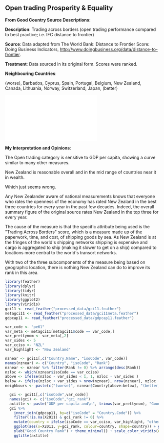 




## Open trading  Prosperity & Equality

**From Good Country Source Descriptions**:

**Description**: Trading across borders (open trading performance compared to best practice; i.e. IFC distance to frontier)

**Source**: Data adapted from The World Bank: Distance to Frontier Score: Doing Business Indicators, http://www.doingbusiness.org/data/distance-to-frontier.

**Treatment**: Data sourced in its original form. Scores were ranked.

**Neighbouring Countries**:




(worse), Barbados, Cyprus, Spain, Portugal, Belgium, New Zealand, Canada, Lithuania, Norway, Switzerland, Japan, (better)



![](c061_pe61_files/figure-latex/unnamed-chunk-6-1.pdf)<!-- --> 

**My Interpretation and Opinions**:

The Open trading category is sensitive to GDP per capita, showing a curve similar to many other measures.

New Zealand is reasonable overall and in the mid range of countries near it in wealth.

Which just seems wrong.

Any New Zealander aware of national measurements knows that everyone who rates the openness of the economy has rated New Zealand in the best three countries for every year in the past few decades. Indeed, the overall summary figure of the original source rates New Zealand in the top three for every year.

The cause of the measure is that the specific attribute being used is the "Trading Across Borders" score, which is a measure made up of the paperwork, time, and cost, of shipping goods by sea. As New Zealand is at the fringes of the world's shipping networks shipping is expensive and cargo is aggregated to ship (making it slower to get on a ship) compared to locations more central to the world's transort networks.

With two of the three subcomponents of the measure being based on geographic location, there is nothing New Zealand can do to improve its rank in this area.




```r
library(feather)
library(dplyr)
library(tidyr)
library(knitr)
library(ggplot2)
library(viridis)
gci11 <- read_feather("processed_data/gci11.feather")
metagci11 <- read_feather("processed_data/gci11meta.feather")
gdpcap11 <- read_feather("processed_data/gdpcap11.feather")
```


```r
var_code <- "pe61"
var_meta <- metagci11[metagci11$code == var_code,]
var_prettynom <- var_meta[,2]
var_sides <- 5
var_cciso <- "NZL"
var_highlight <- "New Zealand"
```



```r
nznear <- gci11[,c("Country.Name", "isoCode", var_code)]
names(nznear) <- c("Country", "isoCode", "Rank")
nznear <- nznear %>% filter(Rank != 0) %>% arrange(desc(Rank))
nzloc <- which(nznear$isoCode == var_cciso)
above <- ifelse(nzloc - var_sides < 1, 1, nzloc - var_sides )
below <- ifelse(nzloc + var_sides > nrow(nznear), nrow(nznear), nzloc + var_sides )
neighbours <- paste(c("(worse)", nznear$Country[above:below], "(better)"),collapse=", ")
```



```r
  gci <- gci11[,c("isoCode",var_code)]
  names(gci) <- c("isoCode","gci_rank")
  axtitle <- paste("GDP per capita and\n", trimws(var_prettynom), "Good Country Rank")
  gci %>%
    inner_join(gdpcap11, by=c("isoCode" = "Country.Code")) %>%
    filter(!is.na(X2011) & gci_rank != 0) %>% 
    mutate(country = ifelse(isoCode == var_cciso, var_highlight, "other")) %>%
    ggplot(aes(x=X2011, y=gci_rank, colour=country, shape=country)) + geom_point() + xlab("GDP per capita 2011") +
    ylab("Good Country Rank") + theme_minimal() + scale_color_viridis(discrete=TRUE, begin=0, end=0.9) +
    ggtitle(axtitle)
```
